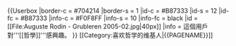 {{Userbox
  |border-c = #704214
  |border-s = 1
  |id-c     = #B87333
  |id-s     = 12
  |id-fc    = #B87333
  |info-c   = #F0F8FF
  |info-s   = 10
  |info-fc  = black
  |id       = [[File:Auguste Rodin - Grubleren 2005-02.jpg|40px]]
  |info     = 這個用戶對'''[[哲學]]'''感興趣。
}}
[[Category:喜欢哲学的维基人|{{PAGENAME}}]]